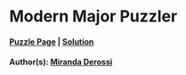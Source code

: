 # Modern Major Puzzler

#### [Puzzle Page](3.5-p.pdf) | [Solution](3.5.pdf)
#### Author(s): [Miranda Derossi](../../../../search.html?q=Miranda+Derossi)

